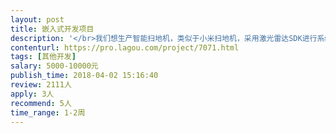 ```yaml
---                
layout: post       
title: 嵌入式开发项目           
description: '</br>我们想生产智能扫地机，类似于小米扫地机，采用激光雷达SDK进行系统开发。</br></br>有开发过类似项目优先，</br>从事该技术开发三到五年以上的</br>有良好的喜契约精神的。</br>'     
contenturl: https://pro.lagou.com/project/7071.html      
tags: [其他开发]            
salary: 5000-10000元          
publish_time: 2018-04-02 15:16:40         
review: 2111人                   
apply: 3人                   
recommend: 5人                   
time_range: 1-2周              
---                 
```


